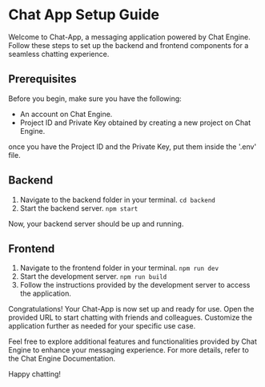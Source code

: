 # Chat App Setup Guide

Welcome to Chat-App, a messaging application powered by Chat Engine. Follow these steps to set up the backend and frontend components for a seamless chatting experience.

## Prerequisites

Before you begin, make sure you have the following:
  - An account on Chat Engine.
  - Project ID and Private Key obtained by creating a new project on Chat Engine.

once you have the Project ID and the Private Key, put them inside the '.env' file.

## Backend

1. Navigate to the backend folder in your terminal.
   ```cd backend```
2. Start the backend server.
  ```npm start```

Now, your backend server should be up and running.

## Frontend

1. Navigate to the frontend folder in your terminal.
  ```npm run dev```
2. Start the development server.
  ```npm run build```
3. Follow the instructions provided by the development server to access the application.

Congratulations! Your Chat-App is now set up and ready for use. Open the provided URL to start chatting with friends and colleagues. Customize the application further as needed for your specific use case.

Feel free to explore additional features and functionalities provided by Chat Engine to enhance your messaging experience. For more details, refer to the Chat Engine Documentation.

Happy chatting!
